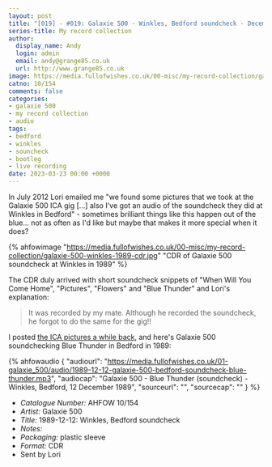 ```yaml
---
layout: post
title: "[019] - #019: Galaxie 500 - Winkles, Bedford soundcheck - December 1989 (CDR)"
series-title: My record collection
author:
  display_name: Andy
  login: admin
  email: andy@grange85.co.uk
  url: http://www.grange85.co.uk
image: https://media.fullofwishes.co.uk/00-misc/my-record-collection/galaxie-500-winkles-1989-cdr.jpg
catno: 10/154
comments: false
categories:
- galaxie 500
- my record collection
- audio
tags:
- bedford
- winkles
- souncheck
- bootleg
- live recording
date: 2023-03-23 00:00 +0000
---
```

In July 2012 Lori emailed me "we found some pictures that we took at the Galaxie 500 ICA gig [...] also I've got an audio of the soundcheck they did at Winkles in Bedford" - sometimes brilliant things like this happen out of the blue... not as often as I'd like but maybe that makes it more special when it does?

{% ahfowimage "https://media.fullofwishes.co.uk/00-misc/my-record-collection/galaxie-500-winkles-1989-cdr.jpg" "CDR of Galaxie 500 soundcheck at Winkles in 1989" %}

The CDR duly arrived with short soundcheck snippets of "When Will You Come Home", "Pictures", "Flowers" and "Blue Thunder" and Lori's explanation:

> It was recorded by my mate. Although he recorded the soundcheck, he forgot to do the same for the gig!!

I posted [the ICA pictures a while back](/2012/07/19/photos-and-audio-galaxie-500-in-london-in-1989/), and here's Galaxie 500 soundchecking Blue Thunder in Bedford in 1989:

 {% ahfowaudio {
  "audiourl": "https://media.fullofwishes.co.uk/01-galaxie_500/audio/1989-12-12-galaxie-500-bedford-soundcheck-blue-thunder.mp3",
  "audiocap": "Galaxie 500 - Blue Thunder (soundcheck) - Winkles, Bedford, 12 December 1989",
  "sourceurl": "",
  "sourcecap": ""
  } %}

 - *Catalogue Number:* AHFOW 10/154
 - *Artist:* Galaxie 500 
 - *Title:* 1989-12-12: Winkles, Bedford soundcheck
 - *Notes:* 
 - *Packaging:* plastic sleeve
 - *Format:* CDR
 - Sent by Lori

